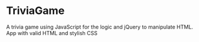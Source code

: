 # TriviaGame
A trivia game using JavaScript for the logic and jQuery to manipulate HTML. App with valid HTML and stylish CSS
